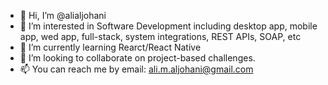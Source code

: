 - 👋 Hi, I’m @alialjohani
- 👀 I’m interested in Software Development including desktop app, mobile app, wed app, full-stack, system integrations, REST APIs, SOAP, etc 
- 🌱 I’m currently learning Rearct/React Native
- 💞️ I’m looking to collaborate on project-based challenges.
- 📫 You can reach me by email: ali.m.aljohani@gmail.com

<!---
alialjohani/alialjohani is a ✨ special ✨ repository because its `README.md` (this file) appears on your GitHub profile.
You can click the Preview link to take a look at your changes.
--->
